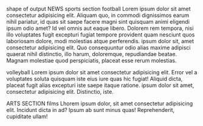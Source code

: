 shape of output 
NEWS
sports section
football
Lorem ipsum dolor sit amet consectetur adipisicing elit. Aliquam quo, in commodi dignissimos earum nihil pariatur, id quas sit saepe facere magni sint quisquam animi eligendi ipsum odio amet? Id vel omnis aut eaque libero. Dolorem rem tempora, nisi illo voluptates fugit excepturi fugiat tempore provident quam nesciunt quos laboriosam dolore, modi molestias atque perferendis. ipsum dolor sit, amet consectetur adipisicing elit. Quo consequuntur odio alias maxime adipisci quaerat nihil distinctio, illo harum, doloremque, repudiandae beatae. Magnam molestiae quod perspiciatis, placeat esse rerum molestias.

volleyball
Lorem ipsum dolor sit amet consectetur adipisicing elit. Error vel a voluptates soluta quisquam iste eius iure quas hic fugiat! Aliquid dicta, placeat fugit alias excepturi iste saepe itaque ratione. ipsum dolor sit amet, consectetur adipisicing elit. Distinctio, iste.

ARTS SECTION
films
Lhorem ipsum dolor, sit amet consectetur adipisicing elit. Incidunt dicta in ad? Ipsum ab sunt minus quas! Reprehenderit, cupiditate ullam!
